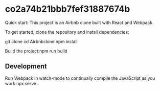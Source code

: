 # co2a74b21bbb7fef31887674b

Quick start:
This project is an Airbnb clone built with React and Webpack.

To get started, clone the repository and install dependencies:

git clone <repository-url>
cd Airbnbclone
npm install


Build the project:npm run build


## Development

Run Webpack in watch-mode to continually compile the JavaScript as you work:npx serve .

